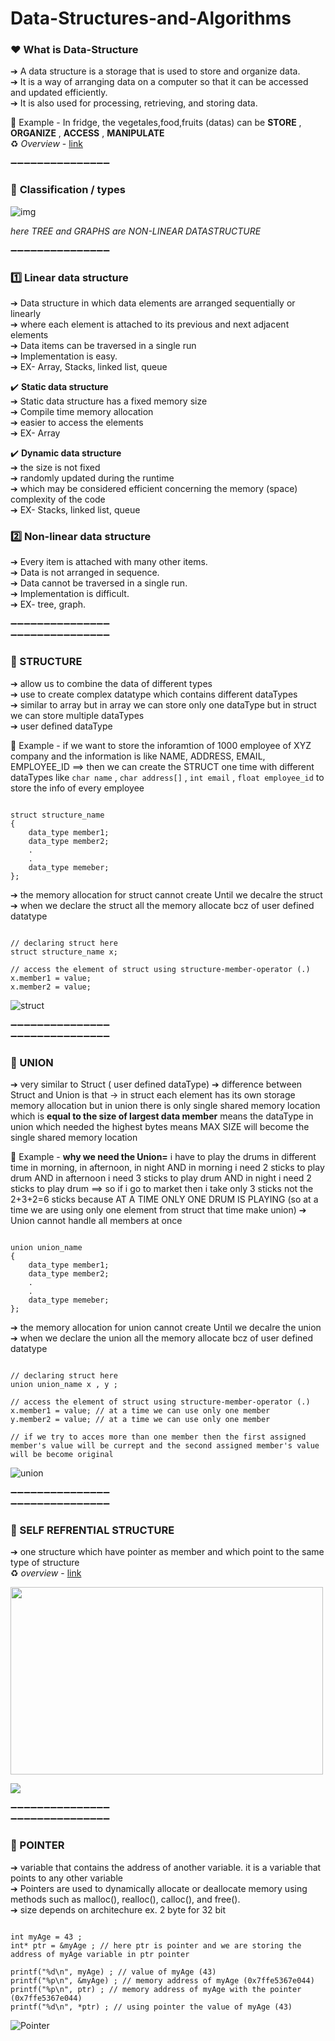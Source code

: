 # Data-Structures-and-Algorithms

### ♥ **What is Data-Structure**

➔ A data structure is a storage that is used to store and organize data. <br/>
➔ It is a way of arranging data on a computer so that it can be accessed and updated efficiently. <br/>
➔ It is also used for processing, retrieving, and storing data. <br/>

📃 Example - In fridge, the vegetales,food,fruits (datas) can be __STORE__ , __ORGANIZE__ , __ACCESS__ , __MANIPULATE__ <br/>
♻️ _Overview_ - [link](urlhere)

➖➖➖➖➖➖➖➖➖➖➖➖➖➖➖
### 💛 **Classification / types**

![img](https://static.javatpoint.com/ds/images/ds-introduction2.png)

*here TREE and GRAPHS are NON-LINEAR DATASTRUCTURE*

➖➖➖➖➖➖➖➖➖➖➖➖➖➖➖

### 1️⃣ Linear data structure
➔ Data structure in which data elements are arranged sequentially or linearly <br/>
➔ where each element is attached to its previous and next adjacent elements <br/>
➔ Data items can be traversed in a single run <br/>
➔ Implementation is easy. <br/>
➔ EX- Array, Stacks, linked list, queue <br/>

✔️ __Static data structure__ <br/>
➔ Static data structure has a fixed memory size <br/>
➔ Compile time memory allocation <br/>
➔ easier to access the elements <br/>
➔ EX- Array <br/>

✔️ __Dynamic data structure__ <br/>
➔ the size is not fixed <br/>
➔ randomly updated during the runtime <br/>
➔ which may be considered efficient concerning the memory (space) complexity of the code <br/>
➔ EX- Stacks, linked list, queue <br/>

### 2️⃣ Non-linear data structure
➔ Every item is attached with many other items. <br/>
➔ Data is not arranged in sequence. <br/>
➔ Data cannot be traversed in a single run. <br/>
➔ Implementation is difficult. <br/>
➔ EX- tree, graph. <br/>

➖➖➖➖➖➖➖➖➖➖➖➖➖➖➖  <br/>
➖➖➖➖➖➖➖➖➖➖➖➖➖➖➖  <br/>

### 💙 STRUCTURE
➔ allow us to combine the data of different types <br/>
➔ use to create complex datatype which contains different dataTypes <br/>
➔ similar to array but in array we can store only one dataType but in struct we can store multiple dataTypes <br/>
➔ user defined dataType <br/>

📃 Example - if we want to store the inforamtion of 1000 employee of XYZ company and the information is like NAME, ADDRESS, EMAIL, EMPLOYEE_ID ==> then we can create the STRUCT one time with different dataTypes like `char name` , `char address[]` , `int email` , `float employee_id` to store the info of every employee 

```

struct structure_name   
{  
    data_type member1;  
    data_type member2;  
    .  
    .  
    data_type memeber;  
};

```
➔ the memory allocation for struct cannot create Until we decalre the struct <br/>
➔ when we declare the struct all the memory allocate bcz of user defined datatype <br/>

```

// declaring struct here 
struct structure_name x;

// access the element of struct using structure-member-operator (.)
x.member1 = value;
x.member2 = value;

```

![struct](https://static.javatpoint.com/cpages/images/structure_memory_allocation.png)

➖➖➖➖➖➖➖➖➖➖➖➖➖➖➖  <br/>
➖➖➖➖➖➖➖➖➖➖➖➖➖➖➖  <br/>

### 💚 UNION
➔ very similar to Struct ( user defined dataType)
➔ difference between Struct and Union is that -> in struct each element has its own storage memory allocation but in union there is only single shared memory location which is **equal to the size of largest data member** means the dataType in union which needed the highest bytes means MAX SIZE will become the single shared memory location

📃 Example - **why we need the Union=** i have to play the drums in different time in morning, in afternoon, in night AND in morning i need 2 sticks to play drum AND in afternoon i need 3 sticks to play drum AND in night i need 2 sticks to play drum ==> so if i go to market then i take only 3 sticks not the 2+3+2=6 sticks because AT A TIME ONLY ONE DRUM IS PLAYING (so at a time we are using only one element from struct that time make union) ➔ Union cannot handle all members at once

```

union union_name   
{  
    data_type member1;  
    data_type member2;  
    .  
    .  
    data_type memeber;  
};  

```
➔ the memory allocation for union cannot create Until we decalre the union <br/>
➔ when we declare the union all the memory allocate bcz of user defined datatype <br/>

```

// declaring struct here 
union union_name x , y ;

// access the element of struct using structure-member-operator (.)
x.member1 = value; // at a time we can use only one member
y.member2 = value; // at a time we can use only one member

// if we try to acces more than one member then the first assigned member's value will be currept and the second assigned member's value will be become original

```
![union](https://3.bp.blogspot.com/-JfMM_AsdMrw/Wz9g2ms6RJI/AAAAAAAAIDY/spleowI62oUxHVBV1XbXneLlU8k3at_zgCLcBGAs/s1600/c-structure-union%2Bcopy.jpg)

➖➖➖➖➖➖➖➖➖➖➖➖➖➖➖  <br/>
➖➖➖➖➖➖➖➖➖➖➖➖➖➖➖  <br/>

### 💛 SELF REFRENTIAL STRUCTURE
➔ one structure which have pointer as member and which point to the same type of structure <br/>
♻️ *overview* - [link](https://youtu.be/fpjAFx4v4oU)

<img src="https://blogger.googleusercontent.com/img/b/R29vZ2xl/AVvXsEj1UKTWapJ8DiLaeHj8vt3lw6Et8Qk7yftoLYsKVfTRThEZlJgWBLl5eAwdei3RGwUyvFTmREGh5ZTUNZZK2cF_4EAbzfIrCvMLuyysxzlTZrObpidtuLGJD1frK1x_1qu4j-Q2ryUrT6YlgUQ9q5KzE93mnwb550LXvzQCRkpux39OUMmgKOSrpW79/s1000/Self%20Referential%20Structure.png" width="500" height="300">

![](https://gcdnb.pbrd.co/images/RGUggoWTOpNi.jpg?o=1)

➖➖➖➖➖➖➖➖➖➖➖➖➖➖➖  <br/>
➖➖➖➖➖➖➖➖➖➖➖➖➖➖➖  <br/>

### 💙 POINTER
➔ variable that contains the address of another variable. it is a variable that points to any other variable <br/>
➔ Pointers are used to dynamically allocate or deallocate memory using methods such as malloc(), realloc(), calloc(), and free(). <br/>
➔ size depends on architechure ex. 2 byte for 32 bit <br/>

```

int myAge = 43 ;
int* ptr = &myAge ; // here ptr is pointer and we are storing the address of myAge variable in ptr pointer

printf("%d\n", myAge) ; // value of myAge (43)
printf("%p\n", &myAge) ; // memory address of myAge (0x7ffe5367e044)
printf("%p\n", ptr) ; // memory address of myAge with the pointer (0x7ffe5367e044)
printf("%d\n", *ptr) ; // using pointer the value of myAge (43)

```

![Pointer](https://www.w3resource.com/w3r_images/c_pointer.png)

